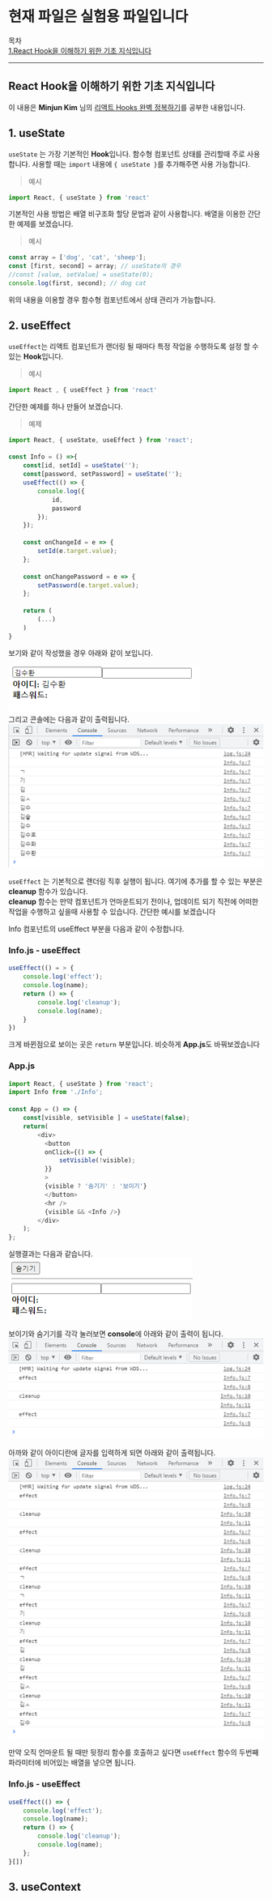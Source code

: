 # 현재 파일은 실험용 파일입니다

목차  
[1.React Hook을 이해하기 위한 기초 지식입니다](#React-Hook을-이해하기-위한-기초-지식입니다)

---

## React Hook을 이해하기 위한 기초 지식입니다
이 내용은 **Minjun Kim** 님의 [리액트 Hooks 완벽 정복하기](https://velog.io/@velopert/react-hooks)를 공부한 내용입니다.
  
## 1. useState
```useState``` 는 가장 기본적인 **Hook**입니다. 함수형 컴포넌트 상태를 관리할때 주로 사용합니다. 사용할 때는 ```import``` 내용에 ```{ useState }```를 추가해주면 사용 가능합니다.
>예시  
```js
import React, { useState } from 'react'
```
기본적인 사용 방법은 배열 비구조화 할당 문법과 같이 사용합니다. 배열을 이용한 간단한 예제를 보겠습니다.
>예시
```js
const array = ['dog', 'cat', 'sheep'];
const [first, second] = array; // useState의 경우
//const [value, setValue] = useState(0);
console.log(first, second); // dog cat
```
위의 내용을 이용할 경우 함수형 컴포넌트에서 상태 관리가 가능합니다.

## 2. useEffect
```useEffect```는 리액트 컴포넌트가 랜더링 될 때마다 특정 작업을 수행하도록 설정 할 수 있는 **Hook**입니다.
>예시
```js
import React , { useEffect } from 'react'
```

간단한 예제를 하나 만들어 보겠습니다.
>예제
```js
import React, { useState, useEffect } from 'react';

const Info = () =>{
    const[id, setId] = useState('');
    const[password, setPassword] = useState('');
    useEffect(() => {
        console.log({
            id,
            password
        });
    });

    const onChangeId = e => {
        setId(e.target.value);
    };
    
    const onChangePassword = e => {
        setPassword(e.target.value);
    };

    return (
        (...)
    )
}
```
보기와 같이 작성했을 경우 아래와 같이 보입니다.

![example](./img/useEffect_test_2.png)  
그리고 콘솔에는 다음과 같이 출력됩니다.
![example](./img/useEffect_test_2-2.png)

```useEffect``` 는 기본적으로 랜더링 직후 실행이 됩니다. 여기에 추가를 할 수 있는 부분은 **cleanup** 함수가 있습니다.   
**cleanup** 함수는 만약 컴포넌트가 언마운트되기 전이나, 업데이트 되기 직전에 어떠한 작업을 수행하고 싶을때 사용할 수 있습니다. 간단한 예시를 보겠습니다
  
  Info 컴포넌트의 useEffect 부분을 다음과 같이 수정합니다.
  ### Info.js - useEffect
  ```js
  useEffect(() = > {
      console.log('effect');
      console.log(name);
      return () => {
          console.log('cleanup');
          console.log(name);
      }
  })
  ```

  크게 바뀐점으로 보이는 곳은 ```return``` 부분입니다. 비슷하게 **App.js**도 바꿔보겠습니다
  ### App.js
  ```js
  import React, { useState } from 'react';
  import Info from './Info';

  const App = () => {
      const[visible, setVisible ] = useState(false);
      return(
          <div>
            <button
            onClick={() => {
                setVisible(!visible);
            }}
            >
            {visible ? '숨기기' : '보이기'}
            </button>
            <hr />
            {visible && <Info />}
          </div>
      );
  };
  ```

  실행결과는 다음과 같습니다.  
  ![example](./img/useEffect_test_3.png)  
  
  보이기와 숨기기를 각각 눌러보면 **console**에 아래와 같이 출력이 됩니다.  
  ![example](./img/useEffect_test_3-1.png)  

  아까와 같이 아이디란에 글자를 입력하게 되면 아래와 같이 출력됩니다.
  ![example](./img/useEffect_test_3-3.png)  

  만약 오직 언마운트 될 때만 뒷정리 함수를 호출하고 싶다면 ```useEffect``` 함수의 두번째 파라미터에 비어있는 배열을 넣으면 됩니다.

  ### Info.js - useEffect
  ```js
  useEffect(() => {
      console.log('effect');
      console.log(name);
      return () => {
          console.log('cleanup');
          console.log(name);
      };
  }[])
  ```

  ## 3. useContext

  
